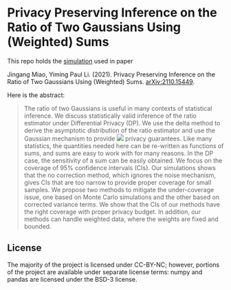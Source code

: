 # Privacy Preserving Inference on the Ratio of Two Gaussians Using (Weighted) Sums

This repo holds the [simulation](simulation.ipynb) used in paper

Jingang Miao, Yiming Paul Li. (2021). Privacy Preserving Inference on
 the Ratio of Two Gaussians Using (Weighted) Sums.
[arXiv:2110.15449](https://arxiv.org/abs/2110.15449).

Here is the abstract:

> The ratio of two Gaussians is useful in many contexts of statistical inference.
We discuss statistically valid inference of the ratio
estimator under Differential Privacy (DP).
We use the delta method to derive the
asymptotic distribution of the ratio estimator and
use the Gaussian mechanism to provide
<img src="https://render.githubusercontent.com/render/math?math=(\epsilon, \delta)"> privacy guarantees.
Like many statistics, the quantities
needed here can be re-written as functions of
sums, and sums are easy to work with for many reasons.
In the DP case, the sensitivity of a sum can
be easily obtained.
We focus on the coverage of
95\% confidence intervals (CIs).
Our simulations shows that the no correction method,
which ignores the noise mechanism, gives CIs
that are too narrow to provide proper coverage for small samples.
We propose two methods to mitigate the under-coverage issue, one based on Monte Carlo simulations
and the other based on corrected variance terms.
We show that the CIs of our methods have the right coverage with proper privacy budget.
In addition, our methods can handle weighted data,
where the weights are fixed and bounded.


## License
The majority of the project is licensed under CC-BY-NC;
however, portions of the project are available under separate license terms:
numpy and pandas are licensed under the BSD-3 license.
